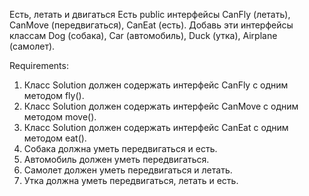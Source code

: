 Есть, летать и двигаться
Есть public интерфейсы CanFly (летать), CanMove (передвигаться), CanEat (есть).
Добавь эти интерфейсы классам Dog (собака), Car (автомобиль), Duck (утка), Airplane (самолет).


Requirements:
1. Класс Solution должен содержать интерфейс CanFly с одним методом fly().
2. Класс Solution должен содержать интерфейс CanMove с одним методом move().
3. Класс Solution должен содержать интерфейс CanEat с одним методом eat().
4. Собака должна уметь передвигаться и есть.
5. Автомобиль должен уметь передвигаться.
6. Самолет должен уметь передвигаться и летать.
7. Утка должна уметь передвигаться, летать и есть.
